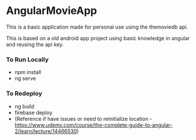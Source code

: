 # AngularMovieApp

This is a basic application made for personal use using the themoviedb api.

This is based on a old android app project using basic knowledge in angular and reusing the api key.

### To Run Locally
* npm install
* ng serve

### To Redeploy
* ng build
* firebase deploy
* (Reference if have issues or need to reinitialize location - https://www.udemy.com/course/the-complete-guide-to-angular-2/learn/lecture/14466530)
